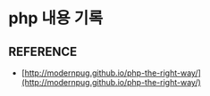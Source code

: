 # php 내용 기록

## REFERENCE
- [http://modernpug.github.io/php-the-right-way/](http://modernpug.github.io/php-the-right-way/)
